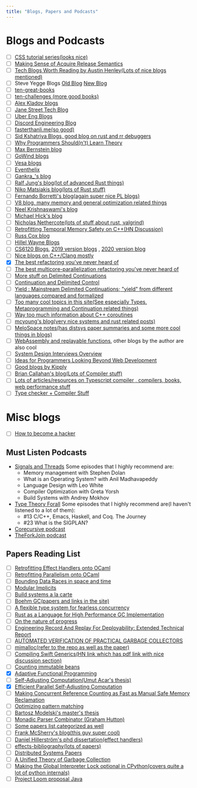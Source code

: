 ```yaml
---
title: "Blogs, Papers and Podcasts"
---
```


# Blogs and Podcasts

- [ ] [CSS tutorial series(looks nice)](https://cohost.org/lexyeevee/post/495441-css-for-css-baby-1)
- [ ] [Making Sense of Acquire Release Semantics](https://davekilian.com/acquire-release.html)
- [ ] [Tech Blogs Worth Reading by Austin Henley(Lots of nice blogs mentioned)](https://austinhenley.com/blog/favblogs.html)
- [ ] Steve Yegge Blogs [Old Blog](https://sites.google.com/site/steveyegge2/blog-rants) [New Blog](https://steve-yegge.blogspot.com/)
- [ ] [ten-great-books](https://sites.google.com/site/steveyegge2/ten-great-books)
- [ ] [ten-challenges (more good books)](https://sites.google.com/site/steveyegge2/ten-challenges)
- [ ] [Alex Kladov blogs](https://matklad.github.io/)
- [ ] [Jane Street Tech Blog](https://blog.janestreet.com)
- [ ] [Uber Eng Blogs](https://eng.uber.com/)
- [ ] [Discord Engineering Blog](https://discord.com/category/engineering)
- [ ] [fasterthanli.me(so good)](https://fasterthanli.me/)
- [ ] [Sid Kshatriya Blogs, good blog on rust and rr debuggers](https://github.com/sidkshatriya/me)
- [ ] [Why Programmers Should(n't) Learn Theory](https://www.pathsensitive.com/2021/03/why-programmers-shouldnt-learn-theory.html)
- [ ] [Max Bernstein blog](https://bernsteinbear.com/blog/)
- [ ] [GoWind blogs](https://github.com/GoWind/GoWind.github.io)
- [ ] [Vesa blogs](https://github.com/polytypic/blog)
- [ ] [Eventhelix](https://www.eventhelix.com/design/)
- [ ] [Gankra\_'s blog](https://faultlore.com/blah/)
- [ ] [Ralf Jung's blog(lot of advanced Rust things)](https://www.ralfj.de/blog)
- [ ] [Niko Matsiakis blog(lots of Rust stuff)](https://smallcultfollowing.com/babysteps/)
- [ ] [Fernando Borretti's blog(again super nice PL blogs)](https://borretti.me/article/)
- [ ] [V8 blog, many memory and general optimization related things](https://v8.dev/blog)
- [ ] [Neel Krishnaswami's blog](https://semantic-domain.blogspot.com/)
- [ ] [Michael Hick's blog](http://www.pl-enthusiast.net/)
- [ ] [Nicholas Nethercote(lots of stuff about rust, valgrind)](https://nnethercote.github.io/)
- [ ] [Retrofitting Temporal Memory Safety on C++(HN Discussion)](https://news.ycombinator.com/item?id=31762574)
- [ ] [Russ Cox blog](https://research.swtch.com/)
- [ ] [Hillel Wayne Blogs](https://www.hillelwayne.com/post/)
- [ ] [CS6120 Blogs](https://www.cs.cornell.edu/courses/cs6120/2022sp/blog/), [2019 version blogs](https://www.cs.cornell.edu/courses/cs6120/2019fa/blog/) , [2020 version blog](https://www.cs.cornell.edu/courses/cs6120/2020fa/blog/)
- [ ] [Nice blogs on C++/Clang mostly](https://blog.trailofbits.com/)
- [x] [The best refactoring you've never heard of](https://www.pathsensitive.com/2019/07/the-best-refactoring-youve-never-heard.html)
- [ ] [The best multicore-parallelization refactoring you've never heard of](https://www.andrew.cmu.edu/user/mrainey/papers/pardefunc.pdf)
- [ ] [More stuff on Delimited Continuations](https://ps-tuebingen-courses.github.io/pl1-lecture-notes/19-shift-reset/shift-reset.html)
- [ ] [Continuation and Delimited Control](https://okmij.org/ftp/continuations/#tutorial)
- [ ] [Yield : Mainstream Delimited Continuations; "yield" from different languages compared and formalized](http://lambda-the-ultimate.org/node/4349)
- [ ] [Too many cool topics in this site(See especially Types, Metaprogramming and Continuation related things)](https://okmij.org/ftp/)
- [ ] [Way too much information about C++ coroutines](https://lewissbaker.github.io/)
- [ ] [mcyoung's blog(very nice systems and rust related posts)](https://mcyoung.xyz/posts.html)
- [ ] [MeloSpace notes(has distsys paper summaries and some more cool things in blogs)](https://melodiessim.netlify.app/notes/)
- [ ] [WebAssembly and replayable functions](https://www.bartoszsypytkowski.com/wasm-replayable-functions/?s=08), other blogs by the author are also cool
- [ ] [System Design Interviews Overview](https://kipp.ly/system-design-interviews/)
- [ ] [Ideas for Programmers Looking Beyond Web Development](https://kipp.ly/past-webdev/?s=08)
- [ ] [Good blogs by Kipply](https://kipp.ly/)
- [ ] [Brian Callahan's blog(Lots of Compiler stuff)](https://briancallahan.net/blog/archive.html)
- [ ] [Lots of articles/resources on Typescript compiler , compilers, books, web performance stuff](https://www.iamtk.co/?s=08)
- [ ] [Type checker + Compiler Stuff](https://veera.app/)

# Misc blogs

- [ ] [How to become a hacker](http://www.catb.org/~esr/faqs/hacker-howto.html?s=08)

## Must Listen Podcasts

- [Signals and Threads](https://signalsandthreads.com/) Some episodes that I highly recommend are:
  - Memory management with Stephen Dolan
  - What is an Operating System? with Anil Madhavapeddy
  - Language Design with Leo White
  - Compiler Optimization with Greta Yorsh
  - Build Systems with Andrey Mokhov
- [Type Theory Forall](https://typetheoryforall.com/) Some episodes that I highly recommend are(I haven't listened to a lot of them):
  - #13 C/C++, Emacs, Haskell, and Coq. The Journey
  - #23 What is the SIGPLAN?
- [Corecursive podcast](https://corecursive.com/)
- [TheForkJoin podcast](https://www.youtube.com/@theforkjoin)

## Papers Reading List

- [ ] [Retrofitting Effect Handlers onto OCaml](https://dl.acm.org/doi/10.1145/3453483.3454039)
- [ ] [Retrofitting Parallelism onto OCaml](https://arxiv.org/abs/2004.11663)
- [ ] [Bounding Data Races in space and time](http://kcsrk.info/papers/pldi18-memory.pdf)
- [ ] [Modular Implicits](https://www.cl.cam.ac.uk/~jdy22/papers/modular-implicits.pdf)
- [ ] [Build systems a la carte](https://www.microsoft.com/en-us/research/uploads/prod/2018/03/build-systems.pdf)
- [ ] [Boehm GC(papers and links in the site)](https://www.hboehm.info/gc/)
- [ ] [A flexible type system for fearless concurrency](https://dl.acm.org/doi/pdf/10.1145/3519939.3523443)
- [ ] [Rust as a Language for High Performance GC Implementation](https://dl.acm.org/doi/10.1145/2926697.2926707)
- [ ] [On the nature of progress](https://dspace.mit.edu/handle/1721.1/73900)
- [ ] [Engineering Record And Replay For Deployability: Extended Technical Report](https://arxiv.org/pdf/1705.05937.pdf)
- [ ] [AUTOMATED VERIFICATION OF PRACTICAL GARBAGE COLLECTORS](https://arxiv.org/pdf/1004.3808)
- [ ] [mimalloc(refer to the repo as well as the paper)](https://github.com/microsoft/mimalloc)
- [ ] [Compiling Swift Generics(HN link which has pdf link with nice discussion section)](https://news.ycombinator.com/item?id=33237002)
- [ ] [Counting immutable beans](https://leanprover.github.io/talks/IFL2019.pdf)
- [x] [Adaptive Functional Programming](https://drive.google.com/file/d/1OfcnkoTCxWUaTGc570oV-D8fWx30Lvtx/view?usp=sharing)
- [ ] [Self-Adjusting Computation(Umut Acar's thesis)](https://drive.google.com/file/d/19UcnvDS1_6opK5qZcceuDjHTLmG_9Ovf/view?usp=sharing)
- [x] [Efficient Parallel Self-Adjusting Computation](https://drive.google.com/file/d/130-sCY1YPzo4j3YAJ7EL9-MflK0l8RmJ/view?usp=sharing)
- [ ] [Making Concurrent Reference Counting as Fast as Manual Safe Memory Reclamation](https://dl.acm.org/doi/pdf/10.1145/3519939.3523730)
- [ ] [Optimizing pattern matching](https://dl.acm.org/doi/10.1145/507669.507641)
- [ ] [Bartosz Modelski's master's thesis](https://k-lifo.com/mphil.pdf)
- [ ] [Monadic Parser Combinator (Graham Hutton)](https://www.cs.nott.ac.uk/~pszgmh/monparsing.pdf)
- [ ] [Some papers list,categorized as well](https://github.com/fogus/papers-i-love)
- [ ] [Frank McSherry's blog(this guy super cool)](https://github.com/frankmcsherry/blog)
- [ ] [Daniel Hillerström's phd dissertation(effect handlers)](https://github.com/dhil/phd-dissertation)
- [ ] [effects-bibliography(lots of papers)](https://github.com/yallop/effects-bibliography)
- [ ] [Distributed Systems Papers](http://dancres.github.io/Pages/)
- [ ] [A Unified Theory of Garbage Collection](https://courses.cs.washington.edu/courses/cse590p/05au/p50-bacon.pdf)
- [ ] [Making the Global Interpreter Lock optional in CPython(covers quite a lot of python internals)](https://peps.python.org/pep-0703/)
- [ ] [Project Loom proposal Java](https://cr.openjdk.org/~rpressler/loom/Loom-Proposal.html)
